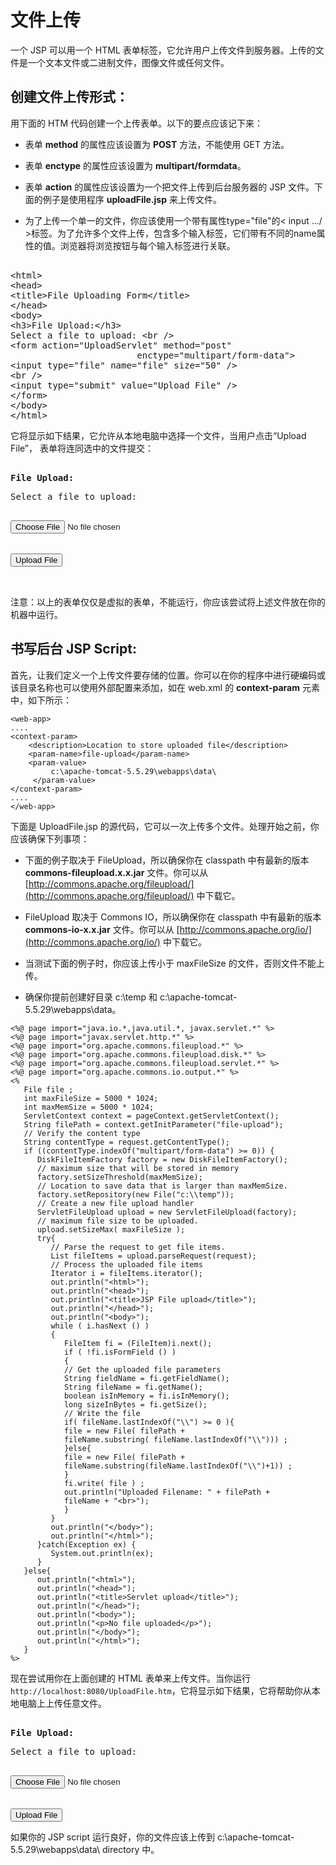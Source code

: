 # 文件上传 

一个 JSP 可以用一个 HTML 表单标签，它允许用户上传文件到服务器。上传的文件是一个文本文件或二进制文件，图像文件或任何文件。 

## 创建文件上传形式： 

用下面的 HTM 代码创建一个上传表单。以下的要点应该记下来： 
 
- 表单 **method** 的属性应该设置为 **POST** 方法，不能使用 GET 方法。 
- 表单 **enctype** 的属性应该设置为 **multipart/formdata**。

- 表单 **action** 的属性应该设置为一个把文件上传到后台服务器的 JSP 文件。下面的例子是使用程序 **uploadFile.jsp** 来上传文件。

- 为了上传一个单一的文件，你应该使用一个带有属性type="file"的< input .../ >标签。为了允许多个文件上传，包含多个输入标签，它们带有不同的name属性的值。浏览器将浏览按钮与每个输入标签进行关联。 

<pre class="prettyprint notranslate tryit"> 
&lt;html&gt;
&lt;head&gt;
&lt;title&gt;File Uploading Form&lt;/title&gt;
&lt;/head&gt;
&lt;body&gt;
&lt;h3&gt;File Upload:&lt;/h3&gt;
Select a file to upload: &lt;br /&gt;
&lt;form action="UploadServlet" method="post"
                        enctype="multipart/form-data"&gt;
&lt;input type="file" name="file" size="50" /&gt;
&lt;br /&gt;
&lt;input type="submit" value="Upload File" /&gt;
&lt;/form&gt;
&lt;/body&gt;
&lt;/html&gt;
</pre>

它将显示如下结果，它允许从本地电脑中选择一个文件，当用户点击“Upload File”，
表单将连同选中的文件提交：

<pre class="result notranslate"> 
<b>File Upload:</b> 
<p>Select a file to upload: </p> 
<input type="file" name="file" size="50" /> 
<br /> 
<input type="button" value="Upload File" /> 
<br /> 
</pre>


注意：以上的表单仅仅是虚拟的表单，不能运行，你应该尝试将上述文件放在你的机器中运行。 

## 书写后台 JSP Script: 

首先，让我们定义一个上传文件要存储的位置。你可以在你的程序中进行硬编码或该目录名称也可以使用外部配置来添加，如在 web.xml 的 **context-param** 元素中，如下所示：

``` 
<web-app>
....
<context-param> 
    <description>Location to store uploaded file</description> 
    <param-name>file-upload</param-name> 
    <param-value>
         c:\apache-tomcat-5.5.29\webapps\data\
     </param-value> 
</context-param>
....
</web-app>
```

下面是 UploadFile.jsp 的源代码，它可以一次上传多个文件。处理开始之前，你应该确保下列事项： 

- 下面的例子取决于 FileUpload，所以确保你在 classpath 中有最新的版本 **commons-fileupload.x.x.jar** 文件。你可以从 [http://commons.apache.org/fileupload/](http://commons.apache.org/fileupload/) 中下载它。

- FileUpload 取决于 Commons IO，所以确保你在 classpath 中有最新的版本 **commons-io-x.x.jar** 文件。你可以从 [http://commons.apache.org/io/](http://commons.apache.org/io/) 中下载它。

- 当测试下面的例子时，你应该上传小于 maxFileSize 的文件，否则文件不能上传。

- 确保你提前创建好目录 c:\temp 和 c:\apache-tomcat-5.5.29\webapps\data。

``` 
<%@ page import="java.io.*,java.util.*, javax.servlet.*" %>
<%@ page import="javax.servlet.http.*" %>
<%@ page import="org.apache.commons.fileupload.*" %>
<%@ page import="org.apache.commons.fileupload.disk.*" %>
<%@ page import="org.apache.commons.fileupload.servlet.*" %>
<%@ page import="org.apache.commons.io.output.*" %>
<%
   File file ;
   int maxFileSize = 5000 * 1024;
   int maxMemSize = 5000 * 1024;
   ServletContext context = pageContext.getServletContext();
   String filePath = context.getInitParameter("file-upload");
   // Verify the content type
   String contentType = request.getContentType();
   if ((contentType.indexOf("multipart/form-data") >= 0)) {
      DiskFileItemFactory factory = new DiskFileItemFactory();
      // maximum size that will be stored in memory
      factory.setSizeThreshold(maxMemSize);
      // Location to save data that is larger than maxMemSize.
      factory.setRepository(new File("c:\\temp"));
      // Create a new file upload handler
      ServletFileUpload upload = new ServletFileUpload(factory);
      // maximum file size to be uploaded.
      upload.setSizeMax( maxFileSize );
      try{ 
         // Parse the request to get file items.
         List fileItems = upload.parseRequest(request);
         // Process the uploaded file items
         Iterator i = fileItems.iterator();
         out.println("<html>");
         out.println("<head>");
         out.println("<title>JSP File upload</title>");  
         out.println("</head>");
         out.println("<body>");
         while ( i.hasNext () ) 
         {
            FileItem fi = (FileItem)i.next();
            if ( !fi.isFormField () )	
            {
            // Get the uploaded file parameters
            String fieldName = fi.getFieldName();
            String fileName = fi.getName();
            boolean isInMemory = fi.isInMemory();
            long sizeInBytes = fi.getSize();
            // Write the file
            if( fileName.lastIndexOf("\\") >= 0 ){
            file = new File( filePath + 
            fileName.substring( fileName.lastIndexOf("\\"))) ;
            }else{
            file = new File( filePath + 
            fileName.substring(fileName.lastIndexOf("\\")+1)) ;
            }
            fi.write( file ) ;
            out.println("Uploaded Filename: " + filePath + 
            fileName + "<br>");
            }
         }
         out.println("</body>");
         out.println("</html>");
      }catch(Exception ex) {
         System.out.println(ex);
      }
   }else{
      out.println("<html>");
      out.println("<head>");
      out.println("<title>Servlet upload</title>");  
      out.println("</head>");
      out.println("<body>");
      out.println("<p>No file uploaded</p>"); 
      out.println("</body>");
      out.println("</html>");
   }
%>
```

现在尝试用你在上面创建的 HTML 表单来上传文件。当你运行 `http://localhost:8080/UploadFile.htm`，它将显示如下结果，它将帮助你从本地电脑上上传任意文件。

<pre class="result notranslate"> 
<b>File Upload:</b> 
<p>Select a file to upload: </p> 
<input type="file" name="file" size="50" /> 
<br /> 
<input type="button" value="Upload File" /> 
</pre>


如果你的 JSP script 运行良好，你的文件应该上传到 c:\apache-tomcat-5.5.29\webapps\data\ directory 中。

